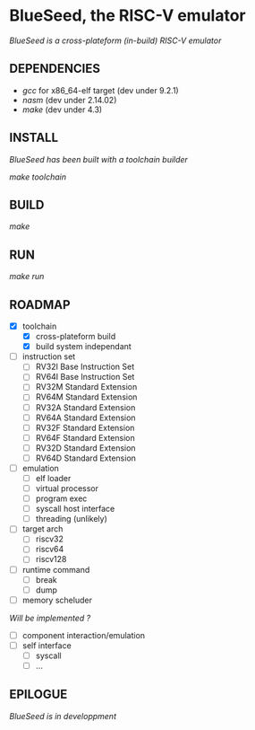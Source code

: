 # BlueSeed, the RISC-V emulator

*_BlueSeed is a cross-plateform (in-build) RISC-V emulator_*

## DEPENDENCIES

- *gcc*  for x86_64-elf target (dev under 9.2.1)
- *nasm*                       (dev under 2.14.02)
- *make*                       (dev under 4.3)

## INSTALL

_BlueSeed has been built with a toolchain builder_

*make toolchain*

## BUILD

*make*


## RUN

*make run*


## ROADMAP

- [X] toolchain
  - [X] cross-plateform build
  - [X] build system independant
- [ ] instruction set
  - [ ] RV32I Base Instruction Set
  - [ ] RV64I Base Instruction Set
  - [ ] RV32M Standard Extension
  - [ ] RV64M Standard Extension
  - [ ] RV32A Standard Extension
  - [ ] RV64A Standard Extension
  - [ ] RV32F Standard Extension
  - [ ] RV64F Standard Extension
  - [ ] RV32D Standard Extension
  - [ ] RV64D Standard Extension
- [ ] emulation
  - [ ] elf loader
  - [ ] virtual processor
  - [ ] program exec
  - [ ] syscall host interface
  - [ ] threading (unlikely)
- [ ] target arch
  - [ ] riscv32
  - [ ] riscv64
  - [ ] riscv128 
- [ ] runtime command
  - [ ] break
  - [ ] dump
- [ ] memory scheluder

_Will be implemented ?_
- [ ] component interaction/emulation
- [ ] self interface
  - [ ] syscall
  - [ ] ...

## EPILOGUE

_BlueSeed is in developpment_
